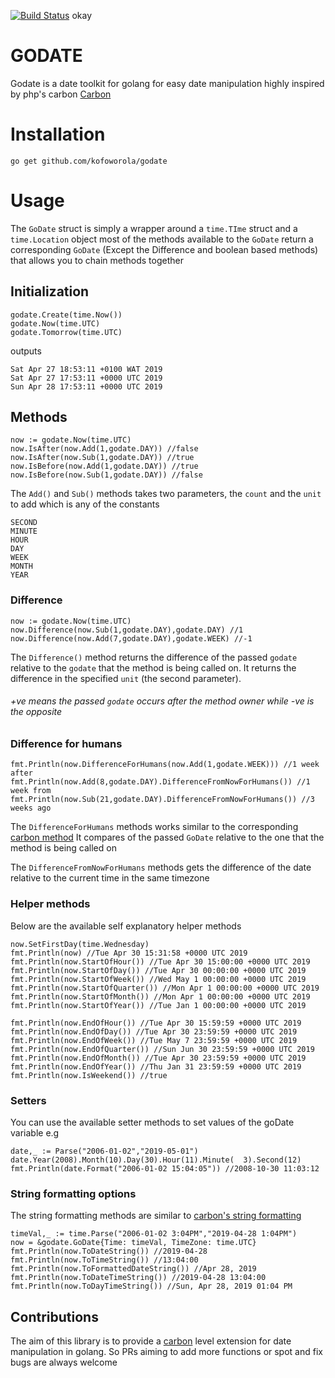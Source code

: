 [![Build Status](https://travis-ci.org/kofoworola/godate.svg?branch=master)](https://travis-ci.org/kofoworola/godate) okay

# GODATE
Godate is a date toolkit for golang for easy date manipulation highly inspired by php's carbon [Carbon](https://carbon.nesbot.com/)
# Installation
```
go get github.com/kofoworola/godate
```
# Usage
The `GoDate` struct is simply a wrapper around a `time.TIme` struct and a `time.Location` object
most of the methods available to the  `GoDate` return a corresponding `GoDate` (Except the Difference and boolean based methods) that
allows you to chain methods together 
## Initialization
```
godate.Create(time.Now())
godate.Now(time.UTC)
godate.Tomorrow(time.UTC)
```
outputs
```
Sat Apr 27 18:53:11 +0100 WAT 2019
Sat Apr 27 17:53:11 +0000 UTC 2019
Sun Apr 28 17:53:11 +0000 UTC 2019
```

## Methods
```
now := godate.Now(time.UTC)
now.IsAfter(now.Add(1,godate.DAY)) //false
now.IsAfter(now.Sub(1,godate.DAY)) //true
now.IsBefore(now.Add(1,godate.DAY)) //true
now.IsBefore(now.Sub(1,godate.DAY)) //false
```

The `Add()` and `Sub()` methods takes two parameters, the `count` and the
`unit` to add which is any of the constants
```
SECOND
MINUTE
HOUR
DAY
WEEK
MONTH
YEAR
```


### Difference
```
now := godate.Now(time.UTC)
now.Difference(now.Sub(1,godate.DAY),godate.DAY) //1 
now.Difference(now.Add(7,godate.DAY),godate.WEEK) //-1
```

The `Difference()` method returns the difference of the passed `godate`
relative to the `godate` that the method is being called on. It returns the difference
in the specified `unit` (the second parameter).
###### +ve means the passed `godate` occurs after the method owner while -ve is the opposite

### Difference for humans
```
fmt.Println(now.DifferenceForHumans(now.Add(1,godate.WEEK))) //1 week after
fmt.Println(now.Add(8,godate.DAY).DifferenceFromNowForHumans()) //1 week from 
fmt.Println(now.Sub(21,godate.DAY).DifferenceFromNowForHumans()) //3 weeks ago
```
The `DifferenceForHumans` methods works similar to the corresponding
[carbon method](https://carbon.nesbot.com/docs/#api-humandiff)
It compares of the passed `GoDate` relative to the one that the method is being called on

The `DifferenceFromNowForHumans` methods gets the difference of the date relative to the current 
time in the same timezone

### Helper methods
Below are the available self explanatory helper methods
```
now.SetFirstDay(time.Wednesday)
fmt.Println(now) //Tue Apr 30 15:31:58 +0000 UTC 2019
fmt.Println(now.StartOfHour()) //Tue Apr 30 15:00:00 +0000 UTC 2019
fmt.Println(now.StartOfDay()) //Tue Apr 30 00:00:00 +0000 UTC 2019
fmt.Println(now.StartOfWeek()) //Wed May 1 00:00:00 +0000 UTC 2019
fmt.Println(now.StartOfQuarter()) //Mon Apr 1 00:00:00 +0000 UTC 2019
fmt.Println(now.StartOfMonth()) //Mon Apr 1 00:00:00 +0000 UTC 2019
fmt.Println(now.StartOfYear()) //Tue Jan 1 00:00:00 +0000 UTC 2019

fmt.Println(now.EndOfHour()) //Tue Apr 30 15:59:59 +0000 UTC 2019
fmt.Println(now.EndOfDay()) //Tue Apr 30 23:59:59 +0000 UTC 2019
fmt.Println(now.EndOfWeek()) //Tue May 7 23:59:59 +0000 UTC 2019
fmt.Println(now.EndOfQuarter()) //Sun Jun 30 23:59:59 +0000 UTC 2019
fmt.Println(now.EndOfMonth()) //Tue Apr 30 23:59:59 +0000 UTC 2019
fmt.Println(now.EndOfYear()) //Thu Jan 31 23:59:59 +0000 UTC 2019
fmt.Println(now.IsWeekend()) //true
```

### Setters
You can use the available setter methods to set values of the goDate variable e.g
```
date,_ := Parse("2006-01-02","2019-05-01")
date.Year(2008).Month(10).Day(30).Hour(11).Minute(	3).Second(12)
fmt.Println(date.Format("2006-01-02 15:04:05")) //2008-10-30 11:03:12
```
### String formatting options
The string formatting methods are similar to [carbon's string formatting](https://carbon.nesbot.com/docs/#api-formatting)
```
timeVal,_ := time.Parse("2006-01-02 3:04PM","2019-04-28 1:04PM")
now = &godate.GoDate{Time: timeVal, TimeZone: time.UTC}
fmt.Println(now.ToDateString()) //2019-04-28
fmt.Println(now.ToTimeString()) //13:04:00
fmt.Println(now.ToFormattedDateString()) //Apr 28, 2019
fmt.Println(now.ToDateTimeString()) //2019-04-28 13:04:00
fmt.Println(now.ToDayTimeString()) //Sun, Apr 28, 2019 01:04 PM
``` 

## Contributions
The aim of this library is to provide a [carbon](https://carbon.nesbot.com/)
level extension for date manipulation in golang. So PRs aiming to add more functions
or spot and fix bugs are always welcome
